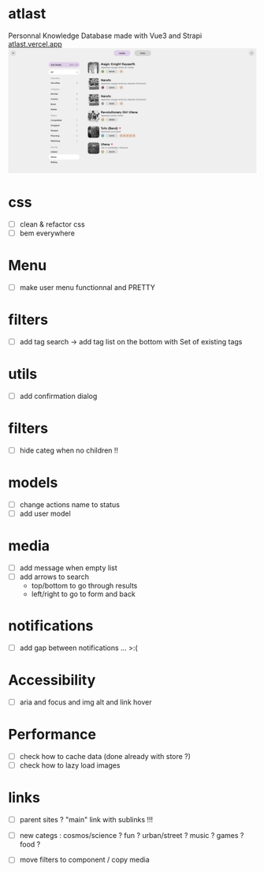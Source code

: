 # atlast
Personnal Knowledge Database made with Vue3 and Strapi
[atlast.vercel.app](https://atlast.vercel.app)
![atlast preview](atlast.png?raw=true "Atlast preview")

# css
- [ ] clean & refactor css
- [ ] bem everywhere

# Menu
- [ ] make user menu functionnal and PRETTY
# filters
- [ ] add tag search -> add tag list on the bottom with Set of existing tags
# utils
- [ ] add confirmation dialog

# filters
- [ ] hide categ when no children !!

# models
- [ ] change actions name to status
- [ ] add user model

# media
- [ ] add message when empty list
- [ ] add arrows to search
  - top/bottom to go through results
  - left/right to go to form and back

# notifications
- [ ] add gap between notifications ... >:(

# Accessibility
- [ ] aria and focus and img alt and link hover

# Performance
- [ ] check how to cache data (done already with store ?)
- [ ] check how to lazy load images

# links
- [ ] parent sites ? "main" link with sublinks !!!
- [ ] new categs : cosmos/science ? fun ? urban/street ? music ? games ? food ?
- [ ] move filters to component / copy media

